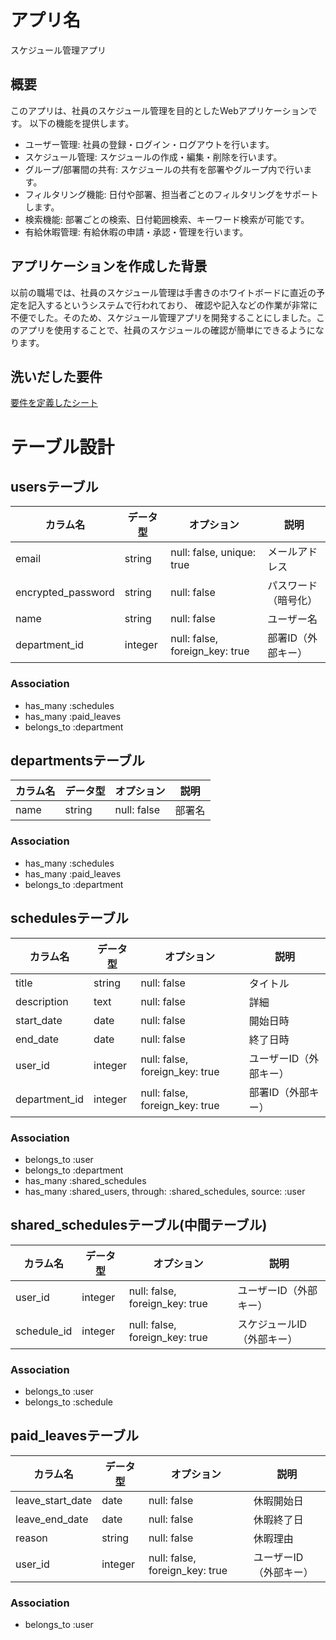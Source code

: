 # アプリ名

スケジュール管理アプリ

## 概要

このアプリは、社員のスケジュール管理を目的としたWebアプリケーションです。
以下の機能を提供します。

- ユーザー管理: 社員の登録・ログイン・ログアウトを行います。
- スケジュール管理: スケジュールの作成・編集・削除を行います。
- グループ/部署間の共有: スケジュールの共有を部署やグループ内で行います。
- フィルタリング機能: 日付や部署、担当者ごとのフィルタリングをサポートします。
- 検索機能: 部署ごとの検索、日付範囲検索、キーワード検索が可能です。
- 有給休暇管理: 有給休暇の申請・承認・管理を行います。

## アプリケーションを作成した背景
以前の職場では、社員のスケジュール管理は手書きのホワイトボードに直近の予定を記入するというシステムで行われており、
確認や記入などの作業が非常に不便でした。そのため、スケジュール管理アプリを開発することにしました。このアプリを使用することで、社員のスケジュールの確認が簡単にできるようになります。

## 洗いだした要件
[要件を定義したシート](https://docs.google.com/spreadsheets/d/1d2BwpnPHdmJBTnB1xTj-eQoIGGTLjjCpBmRvzppnB1E/edit#gid=982722306)

# テーブル設計

## usersテーブル
| カラム名            | データ型     | オプション                         | 説明                     |
| ------------------ | -----------  | --------------------------------- | ------------------------|
| email              | string       | null: false, unique: true         | メールアドレス           |
| encrypted_password | string       | null: false                       | パスワード（暗号化）     |
| name               | string       | null: false                       | ユーザー名               |
| department_id      | integer      | null: false, foreign_key: true    | 部署ID（外部キー）       |

### Association
- has_many :schedules
- has_many :paid_leaves
- belongs_to :department

## departmentsテーブル
| カラム名       | データ型    | オプション                   | 説明                     |
| ------------- | ----------- | --------------------------- | ------------------------ |
| name          | string      | null: false                 | 部署名                   |

### Association
- has_many :schedules
- has_many :paid_leaves
- belongs_to :department

## schedulesテーブル
| カラム名       | データ型    | オプション                       | 説明                     |
| ------------- | ----------- | ------------------------------- | ------------------------ |
| title         | string      | null: false                     | タイトル                 |
| description   | text        | null: false                     | 詳細                     |
| start_date    | date        | null: false                     | 開始日時                 |
| end_date      | date        | null: false                     | 終了日時                 |
| user_id       | integer     | null: false, foreign_key: true  | ユーザーID（外部キー）    |
| department_id | integer     | null: false, foreign_key: true  | 部署ID（外部キー）        |

### Association
- belongs_to :user
- belongs_to :department
- has_many :shared_schedules
- has_many :shared_users, through: :shared_schedules, source: :user

## shared_schedulesテーブル(中間テーブル)
| カラム名       | データ型    | オプション                       | 説明                     |
| ------------- | ----------- | ------------------------------- | ------------------------ |
| user_id       | integer     | null: false, foreign_key: true  | ユーザーID（外部キー）    |
| schedule_id   | integer     | null: false, foreign_key: true  | スケジュールID（外部キー）    |

### Association
- belongs_to :user
- belongs_to :schedule

## paid_leavesテーブル
| カラム名         | データ型    | オプション                       | 説明                     |
| -------------   | ----------- | ------------------------------- | ------------------------ |
| leave_start_date| date        | null: false                     | 休暇開始日               |
| leave_end_date  | date        | null: false                     | 休暇終了日               |
| reason          | string      | null: false                     | 休暇理由                 |
| user_id         | integer     | null: false, foreign_key: true  | ユーザーID（外部キー）    |

### Association
- belongs_to :user